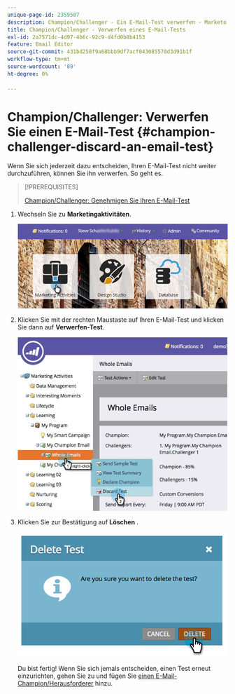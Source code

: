 ```yaml
---
unique-page-id: 2359587
description: Champion/Challenger - Ein E-Mail-Test verwerfen - Marketo Docs - Produktdokumentation
title: Champion/Challenger - Verwerfen eines E-Mail-Tests
exl-id: 2a7571dc-4d97-4b6c-92c9-d4fd0b8b4153
feature: Email Editor
source-git-commit: 431bd258f9a68bbb9df7acf043085578d3d91b1f
workflow-type: tm+mt
source-wordcount: '89'
ht-degree: 0%

---
```


# Champion/Challenger: Verwerfen Sie einen E-Mail-Test {#champion-challenger-discard-an-email-test}

Wenn Sie sich jederzeit dazu entscheiden, Ihren E-Mail-Test nicht weiter durchzuführen, können Sie ihn verwerfen. So geht es.

>[!PREREQUISITES]
>
>[Champion/Challenger: Genehmigen Sie Ihren E-Mail-Test](/help/marketo/product-docs/email-marketing/general/functions-in-the-editor/email-tests-champion-challenger/champion-challenger-approve-your-email-test.md)

1. Wechseln Sie zu **Marketingaktivitäten**.

   ![](assets/login-marketing-activities-3.png)

1. Klicken Sie mit der rechten Maustaste auf Ihren E-Mail-Test und klicken Sie dann auf **Verwerfen-Test**.

   ![](assets/champion5.jpg)

1. Klicken Sie zur Bestätigung auf **Löschen** .

   ![](assets/image2014-9-15-14-3a17-3a11.png)

   Du bist fertig! Wenn Sie sich jemals entscheiden, einen Test erneut einzurichten, gehen Sie zu und fügen Sie [einen E-Mail-Champion/Herausforderer](/help/marketo/product-docs/email-marketing/general/functions-in-the-editor/email-tests-champion-challenger/add-an-email-champion-challenger.md) hinzu.
